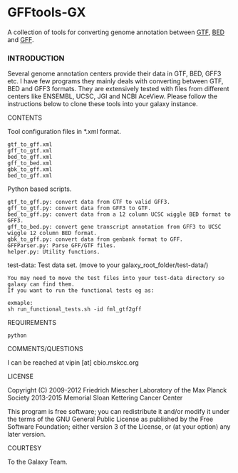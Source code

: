 GFFtools-GX 
===========

A collection of tools for converting genome annotation between [GTF](https://genome.ucsc.edu/FAQ/FAQformat.html#format4), [BED](https://genome.ucsc.edu/FAQ/FAQformat.html#format1) and [GFF](https://genome.ucsc.edu/FAQ/FAQformat.html#format3).

### INTRODUCTION

Several genome annotation centers provide their data in GTF, BED, GFF3 etc. I have few programs 
they mainly deals with converting between GTF, BED and GFF3 formats. They are extensively tested 
with files from different centers like ENSEMBL, UCSC, JGI and NCBI AceView. Please follow the 
instructions below to clone these tools into your galaxy instance.

CONTENTS

Tool configuration files in *.xml format. 

    gtf_to_gff.xml
    gff_to_gtf.xml
    bed_to_gff.xml
    gff_to_bed.xml
    gbk_to_gff.xml
    bed_to_gff.xml
    
Python based scripts. 

    gtf_to_gff.py: convert data from GTF to valid GFF3.
    gff_to_gtf.py: convert data from GFF3 to GTF.
    bed_to_gff.py: convert data from a 12 column UCSC wiggle BED format to GFF3.
    gff_to_bed.py: convert gene transcript annotation from GFF3 to UCSC wiggle 12 column BED format.
    gbk_to_gff.py: convert data from genbank format to GFF. 
    GFFParser.py: Parse GFF/GTF files.  
    helper.py: Utility functions.

test-data: Test data set. (move to your galaxy_root_folder/test-data/)
    
    You may need to move the test files into your test-data directory so galaxy can find them. 
    If you want to run the functional tests eg as: 

    exmaple: 
    sh run_functional_tests.sh -id fml_gtf2gff

REQUIREMENTS

    python 

COMMENTS/QUESTIONS 

I can be reached at vipin [at] cbio.mskcc.org 

LICENSE

Copyright (C) 2009-2012 Friedrich Miescher Laboratory of the Max Planck Society
              2013-2015 Memorial Sloan Kettering Cancer Center

This program is free software; you can redistribute it and/or modify
it under the terms of the GNU General Public License as published by
the Free Software Foundation; either version 3 of the License, or
(at your option) any later version.

COURTESY

To the Galaxy Team.
